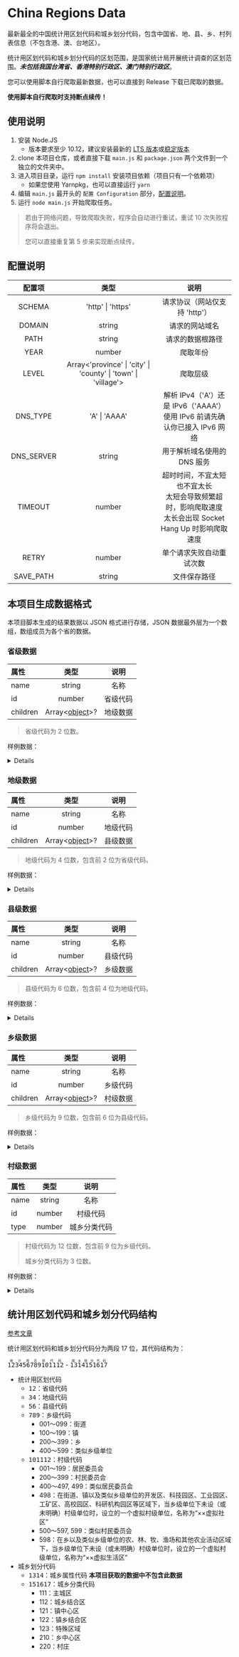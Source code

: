 # China Regions Data

最新最全的中国统计用区划代码和城乡划分代码，包含中国省、地、县、乡、村列表信息（不包含港、澳、台地区）。

统计用区划代码和城乡划分代码的区划范围，是国家统计局开展统计调查的区划范围。***未包括我国台湾省、香港特别行政区、澳门特别行政区***。

您可以使用脚本自行爬取最新数据，也可以直接到 Release 下载已爬取的数据。

**使用脚本自行爬取时支持断点续传！**

## 使用说明

1. 安装 Node.JS
   * 版本要求至少 10.12，建议安装最新的 [LTS 版本](https://nodejs.org/en/download/)或[稳定版本](https://nodejs.org/en/download/current/)
2. clone 本项目仓库，或者直接下载 `main.js` 和 `package.json` 两个文件到一个独立的文件夹中。
3. 进入项目目录，运行 `npm install` 安装项目依赖（项目只有一个依赖项）
   * 如果您使用 Yarnpkg，也可以直接运行 `yarn`
4. 编辑 `main.js` 最开头的 `配置 Configuration` 部分，[配置说明](#配置说明)。
5. 运行 `node main.js` 开始爬取任务。

> 若由于网络问题，导致爬取失败，程序会自动进行重试，重试 10 次失败程序将会退出。
>
> 您可以直接重复第 5 步来实现断点续传。

## 配置说明

|配置项|类型|说明|
|:---:|:---:|:---:|
|SCHEMA|'http' \| 'https'|请求协议（网站仅支持 'http'）|
|DOMAIN|string|请求的网站域名|
|PATH|string|请求的数据根路径|
|YEAR|number|爬取年份|
|LEVEL|Array&lt;'province' \| 'city' \| 'county' \| 'town' \| 'village'&gt;|爬取层级|
|DNS_TYPE|'A' \| 'AAAA'|解析 IPv4（'A'）还是 IPv6（'AAAA'）<br>使用 IPv6 前请先确认你已接入 IPv6 网络|
|DNS_SERVER|string|用于解析域名使用的 DNS 服务|
|TIMEOUT|number|超时时间，不宜太短也不宜太长<br>太短会导致频繁超时，影响爬取速度<br>太长会出现 Socket Hang Up 时影响爬取速度|
|RETRY|number|单个请求失败自动重试次数|
|SAVE_PATH|string|文件保存路径|

## 本项目生成数据格式

本项目脚本生成的结果数据以 JSON 格式进行存储，JSON 数据最外层为一个数组，数组成员为各个省的数据。

### 省级数据

| 属性 |  类型  |   说明   |
|:-----|:------:|:--------:|
| name | string |   名称   |
|  id  | number | 省级代码 |
| children | Array&lt;[object](#地级数据)&gt;? | 地级数据 |

> 省级代码为 2 位数。

样例数据：
<details><pre><code>
[
  {
    "name": "北京市",
    "id": 11
  },
  ......
]
</code></pre></details>

### 地级数据

| 属性 |  类型  |   说明   |
|:-----|:------:|:--------:|
| name | string |   名称   |
|  id  | number | 地级代码 |
| children | Array&lt;[object](#县级数据)&gt;? | 县级数据 |

> 地级代码为 4 位数，包含前 2 位为省级代码。

样例数据：
<details><pre><code>
[
  {
    "name": "北京市",
    "id": 11,
    "children": [
      {
        "name": "市辖区",
        "id": 1101
      },
      ......
    ]
  },
  ......
]
</code></pre></details>

### 县级数据

| 属性 |  类型  |   说明   |
|:-----|:------:|:--------:|
| name | string |   名称   |
|  id  | number | 县级代码 |
| children | Array&lt;[object](#乡级数据)&gt;? | 乡级数据 |

> 县级代码为 6 位数，包含前 4 位为地级代码。

样例数据：
<details><pre><code>
[
  {
    "name": "北京市",
    "id": 11,
    "children": [
      {
        "name": "市辖区",
        "id": 1101,
        "children": [
          {
            "name": "东城区",
            "id": 110101
          },
          ......
        ]
      },
      ......
    ]
  },
  ......
]
</code></pre></details>

### 乡级数据

| 属性 |  类型  |   说明   |
|:-----|:------:|:--------:|
| name | string |   名称   |
|  id  | number | 乡级代码 |
| children | Array&lt;[object](#村级数据)&gt;? | 村级数据 |

> 乡级代码为 9 位数，包含前 6 位为县级代码。

样例数据：
<details><pre><code>
[
  {
    "name": "北京市",
    "id": 11,
    "children": [
      {
        "name": "市辖区",
        "id": 1101,
        "children": [
          {
            "name": "东城区",
            "id": 110101,
            "children": [
              {
                "name": "东华门街道办事处",
                "id": 110101001
              },
              ......
            ]
          },
          ......
        ]
      },
      ......
    ]
  },
  ......
]
</code></pre></details>

### 村级数据

| 属性 |  类型  |   说明   |
|:-----|:------:|:--------:|
| name | string | 名称 |
| id | number | 村级代码 |
| type | number | 城乡分类代码 |

> 村级代码为 12 位数，包含前 9 位为乡级代码。
>
> 城乡分类代码为 3 位数。

样例数据：
<details><pre><code>
[
  {
    "name": "北京市",
    "id": 11,
    "children": [
      {
        "name": "市辖区",
        "id": 1101,
        "children": [
          {
            "name": "东城区",
            "id": 110101,
            "children": [
              {
                "name": "东华门街道办事处",
                "id": 110101001,
                "children": [
                  {
                    "name": "多福巷社区居委会",
                    "id": 110101001001,
                    "type": 111
                  },
                  ......
                ]
              },
              ......
            ]
          },
          ......
        ]
      },
      ......
    ]
  },
  ......
]
</code></pre></details>

## 统计用区划代码和城乡划分代码结构

[参考文章](http://www.stats.gov.cn/tjsj/tjbz/200911/t20091125_8667.html)

统计用区划代码和城乡划分代码分为两段 17 位，其代码结构为：

<ruby><kbd>1</kbd><kbd>2</kbd><kbd>3</kbd><kbd>4</kbd><kbd>5</kbd><kbd>6</kbd><kbd>7</kbd><kbd>8</kbd><kbd>9</kbd><kbd>10</kbd><kbd>11</kbd><kbd>12</kbd><rt>统计用区划代码</rt></ruby> - <ruby><kbd>13</kbd><kbd>14</kbd><kbd>15</kbd><kbd>16</kbd><kbd>17</kbd><rt>城乡划分代码</rt></ruby>

- 统计用区划代码
  - <kbd>1</kbd><kbd>2</kbd>：省级代码
  - <kbd>3</kbd><kbd>4</kbd>：地级代码
  - <kbd>5</kbd><kbd>6</kbd>：县级代码
  - <kbd>7</kbd><kbd>8</kbd><kbd>9</kbd>：乡级代码
    - 001～099：街道
    - 100～199：镇
    - 200～399：乡
    - 400～599：类似乡级单位
  - <kbd>10</kbd><kbd>11</kbd><kbd>12</kbd>：村级代码
    - 001～199：居民委员会
    - 200～399：村民委员会
    - 400～497, 499：类似居民委员会
    - 498：在街道、镇以及类似乡级单位的开发区、科技园区、工业园区、工矿区、高校园区、科研机构园区等区域下，当乡级单位下未设（或未明确）村级单位时，设立的一个虚拟村级单位，名称为“××虚拟社区”
    - 500～597, 599：类似村民委员会
    - 598：在乡以及类似乡级单位的农、林、牧、渔场和其他农业活动区域下，当乡级单位下未设（或未明确）村级单位时，设立的一个虚拟村级单位，名称为“××虚拟生活区”
- 城乡划分代码
  - <kbd>13</kbd><kbd>14</kbd>：城乡属性代码 **本项目获取的数据中不包含此数据**
  - <kbd>15</kbd><kbd>16</kbd><kbd>17</kbd>：城乡分类代码
    - 111：主城区
    - 112：城乡结合区
    - 121：镇中心区
    - 122：镇乡结合区
    - 123：特殊区域
    - 210：乡中心区
    - 220：村庄

